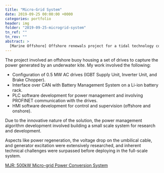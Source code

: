 ```yaml
---
title: "Micro-Grid System"
date: 2019-09-25 00:00:00 +0000
categories: portfolio
header: img
folder: "2019-09-25-microgrid-system"
tn_ref: ""
tn_rev: ""
abstract: >
  [Marine Offshore] Offshore renewals project for a tidal technology company.
---
```


The project involved an offshore buoy housing a set of drives to capture the power generated by an underwater kite. My work involved the following:

- Configuration of 0.5 MW AC drives (IGBT Supply Unit, Inverter Unit, and Brake Chopper).
- Interface over CAN with Battery Management System on a Li-ion battery rack.
- PLC software development for power management and involving PROFINET communication with the drives.
- HMI software development for control and supervision (offshore and onshore).

Due to the innovative nature of the solution, the power management algorithm development involved building a small scale system for research and development.

Aspects like power regeneration, the voltage drop on the umbilical cable, and generator excitation were extensively researched, and inherent technical challenges were surpassed before deploying in the full-scale system.

<a href="https://www.mjrpower.com/projects/500kw-micro-grid-power-conversion-system/" target="_blank">MJR: 500kW Micro-grid Power Conversion System</a>
